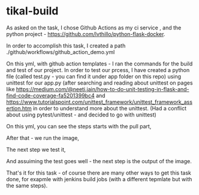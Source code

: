 # tikal-build

As asked on the task, I chose Github Actions as my ci service , and the python project - https://github.com/lvthillo/python-flask-docker.

In order to accomplish this task, I created a path ./github/workflows/github_action_demo.yml

On this yml, with github action templates - I ran the commands for the build and test of our project. 
In order to test our prcess, I have created a python file (called test.py - you can find it under app folder on this repo) using unittest for our app.py (after searching and reading about unittest on pages like https://medium.com/@neeti.jain/how-to-do-unit-testing-in-flask-and-find-code-coverage-fa5201399bc4 and https://www.tutorialspoint.com/unittest_framework/unittest_framework_assertion.htm
in order to understand more about the unittest. 
(Had a conflict about using pytest/unittest - and decided to go with unittest)

On this yml, you can see the steps starts with the pull part,

After that - we run the image,

The next step we test it,

And assuiming the test goes well - the next step is the output of the image. 


That's it for this task - of course there are many other ways to get this task done, for exapmle with jenkins build jobs (with a different tepmlate but with the same steps).

